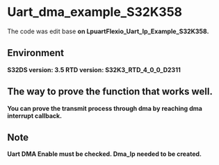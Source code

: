 # Uart_dma_example_S32K358
The code was edit base <b>on LpuartFlexio_Uart_Ip_Example_S32K358.
## Environment
S32DS version: 3.5
RTD version: S32K3_RTD_4_0_0_D2311

## The way to prove the function that works well.
You can prove the transmit process through dma by reaching dma interrupt callback.
 
## Note
Uart DMA Enable must be checked.
Dma_Ip needed to be created.

 
